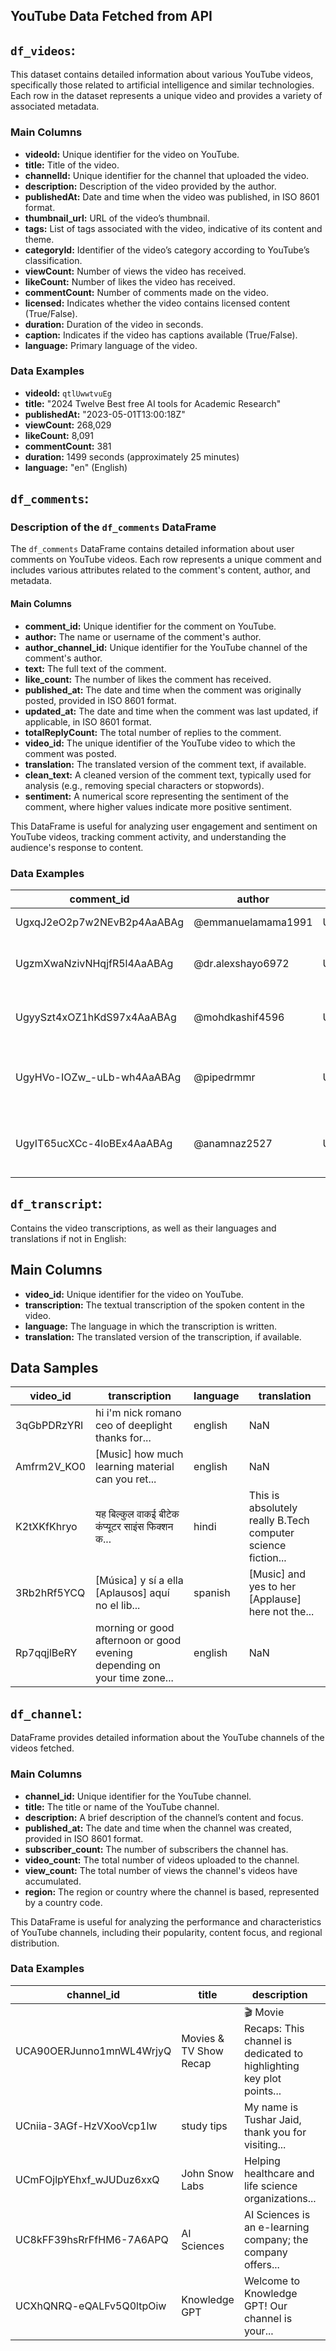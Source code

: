 ## YouTube Data Fetched from API

## `df_videos`:
This dataset contains detailed information about various YouTube videos, specifically those related to artificial intelligence and similar technologies. Each row in the dataset represents a unique video and provides a variety of associated metadata.

### Main Columns

- **videoId:** Unique identifier for the video on YouTube.
- **title:** Title of the video.
- **channelId:** Unique identifier for the channel that uploaded the video.
- **description:** Description of the video provided by the author.
- **publishedAt:** Date and time when the video was published, in ISO 8601 format.
- **thumbnail_url:** URL of the video’s thumbnail.
- **tags:** List of tags associated with the video, indicative of its content and theme.
- **categoryId:** Identifier of the video’s category according to YouTube’s classification.
- **viewCount:** Number of views the video has received.
- **likeCount:** Number of likes the video has received.
- **commentCount:** Number of comments made on the video.
- **licensed:** Indicates whether the video contains licensed content (True/False).
- **duration:** Duration of the video in seconds.
- **caption:** Indicates if the video has captions available (True/False).
- **language:** Primary language of the video.

### Data Examples

- **videoId:** `qtlUwwtvuEg`
- **title:** "2024 Twelve Best free AI tools for Academic Research"
- **publishedAt:** "2023-05-01T13:00:18Z"
- **viewCount:** 268,029
- **likeCount:** 8,091
- **commentCount:** 381
- **duration:** 1499 seconds (approximately 25 minutes)
- **language:** "en" (English)



## `df_comments`:

### Description of the `df_comments` DataFrame

The `df_comments` DataFrame contains detailed information about user comments on YouTube videos. Each row represents a unique comment and includes various attributes related to the comment's content, author, and metadata.

#### Main Columns

- **comment_id:** Unique identifier for the comment on YouTube.
- **author:** The name or username of the comment's author.
- **author_channel_id:** Unique identifier for the YouTube channel of the comment's author.
- **text:** The full text of the comment.
- **like_count:** The number of likes the comment has received.
- **published_at:** The date and time when the comment was originally posted, provided in ISO 8601 format.
- **updated_at:** The date and time when the comment was last updated, if applicable, in ISO 8601 format.
- **totalReplyCount:** The total number of replies to the comment.
- **video_id:** The unique identifier of the YouTube video to which the comment was posted.
- **translation:** The translated version of the comment text, if available.
- **clean_text:** A cleaned version of the comment text, typically used for analysis (e.g., removing special characters or stopwords).
- **sentiment:** A numerical score representing the sentiment of the comment, where higher values indicate more positive sentiment.

This DataFrame is useful for analyzing user engagement and sentiment on YouTube videos, tracking comment activity, and understanding the audience's response to content.

### Data Examples

| comment_id                     | author                  | author_channel_id                    | text                                                         | like_count | published_at                     | updated_at                       | totalReplyCount | video_id     | translation                                                | clean_text                              | sentiment |
|--------------------------------|-------------------------|--------------------------------------|--------------------------------------------------------------|------------|----------------------------------|----------------------------------|----------------|--------------|-------------------------------------------------------------|------------------------------------------|-----------|
| UgxqJ2eO2p7w2NEvB2p4AaABAg     | @emmanuelamama1991      | UCdUooL3DTt3Wj0M3xRnAC3Q             | great video,helpful.                                          | 1.0        | 2024-08-17 13:07:48+00:00        | 2024-08-17 13:07:48+00:00        | 1.0            | qtlUwwtvuEg  | great video,helpful.                                        | great videohelpful                       | 0.6249    |
| UgzmXwaNzivNHqjfR5l4AaABAg     | @dr.alexshayo6972       | UCN56M0YoTn18rd_KBFL0QGg             | Thank you for such well explained video tutorial              | 4.0        | 2023-05-01 14:48:21+00:00        | 2023-05-01 14:48:21+00:00        | 1.0            | qtlUwwtvuEg  | Thank you for such well explained video tutorial            | thank well explained video tutorial      | 0.5574    |
| UgyySzt4xOZ1hKdS97x4AaABAg     | @mohdkashif4596         | UCr5Ua5AsmM6phaRu3dBU1qg             | very useful tools , thanks for sharing this in...             | 2.0        | 2023-07-20 11:33:23+00:00        | 2023-07-20 11:33:23+00:00        | 1.0            | qtlUwwtvuEg  | very useful tools , thanks for sharing this in...           | useful tool thanks sharing info u        | 0.8225    |
| UgyHVo-IOZw_-uLb-wh4AaABAg     | @pipedrmmr              | UC5KmDvJCDtoM31gjpGcdYLQ             | This is great information and a terrific use o...             | 13.0       | 2023-06-25 00:36:50+00:00        | 2023-06-25 00:36:50+00:00        | 1.0            | qtlUwwtvuEg  | This is great information and a terrific use o...           | great information terrific use ai thanks creating | 0.9062    |
| UgyIT65ucXCc-4loBEx4AaABAg     | @anamnaz2527            | UCriCWejgmnsDkaX77-Ay8Hw             | first two are not goof but all other AI id the...             | 1.0        | 2023-05-31 16:41:21+00:00        | 2023-05-31 16:41:21+00:00        | 1.0            | qtlUwwtvuEg  | first two are not goof but all other AI id the...           | first two goof ai id best thanks sharing video | 0.8720    |



## `df_transcript`: 
Contains the video transcriptions, as well as their languages and translations if not in English:

## Main Columns

- **video_id:** Unique identifier for the video on YouTube.
- **transcription:** The textual transcription of the spoken content in the video.
- **language:** The language in which the transcription is written.
- **translation:** The translated version of the transcription, if available.

## Data Samples

| video_id   | transcription                                                           | language | translation                                                    |
|------------|-------------------------------------------------------------------------|----------|----------------------------------------------------------------|
| 3qGbPDRzYRI| hi i'm nick romano ceo of deeplight thanks for...                        | english  | NaN                                                            |
| Amfrm2V_KO0| [Music] how much learning material can you ret...                        | english  | NaN                                                            |
| K2tXKfKhryo| यह बिल्कुल वाकई बीटेक कंप्यूटर साइंस फिक्शन क...                         | hindi    | This is absolutely really B.Tech computer science fiction...    |
| 3Rb2hRf5YCQ| [Música] y sí a ella [Aplausos] aquí no el lib...                        | spanish  | [Music] and yes to her [Applause] here not the...               |
| Rp7qqjlBeRY| morning or good afternoon or good evening depending on your time zone... | english  | NaN                                                            |



## `df_channel`:

DataFrame provides detailed information about the YouTube channels of the videos fetched.

### Main Columns

- **channel_id:** Unique identifier for the YouTube channel.
- **title:** The title or name of the YouTube channel.
- **description:** A brief description of the channel’s content and focus.
- **published_at:** The date and time when the channel was created, provided in ISO 8601 format.
- **subscriber_count:** The number of subscribers the channel has.
- **video_count:** The total number of videos uploaded to the channel.
- **view_count:** The total number of views the channel's videos have accumulated.
- **region:** The region or country where the channel is based, represented by a country code.

This DataFrame is useful for analyzing the performance and characteristics of YouTube channels, including their popularity, content focus, and regional distribution.

### Data Examples

| channel_id                       | title                  | description                                                                 | published_at                        | subscriber_count | video_count | view_count | region |
|----------------------------------|------------------------|-----------------------------------------------------------------------------|-------------------------------------|------------------|-------------|------------|--------|
| UCA90OERJunno1mnWL4WrjyQ         | Movies & TV Show Recap | 🎬 Movie Recaps: This channel is dedicated to highlighting key plot points... | 2024-07-17 00:14:17.483317+00:00    | 26               | 53          | 17060      | IL     |
| UCniia-3AGf-HzVXooVcp1lw         | study tips             | My name is Tushar Jaid, thank you for visiting...                            | 2017-08-25 18:24:10+00:00           | 885000           | 596         | 96564487   | IN     |
| UCmFOjlpYEhxf_wJUDuz6xxQ         | John Snow Labs         | Helping healthcare and life science organizations...                        | 2015-12-22 10:11:49+00:00           | 4110             | 452         | 278345     | US     |
| UC8kFF39hsRrFfHM6-7A6APQ         | AI Sciences            | AI Sciences is an e-learning company; the company offers...                 | 2018-10-07 12:08:56+00:00           | 31100            | 371         | 1480785    | US     |
| UCXhQNRQ-eQALFv5Q0ltpOiw         | Knowledge GPT          | Welcome to Knowledge GPT! Our channel is your...                            | 2024-06-07 08:17:39.751713+00:00    | 9                | 45          | 5040       | CA     |
